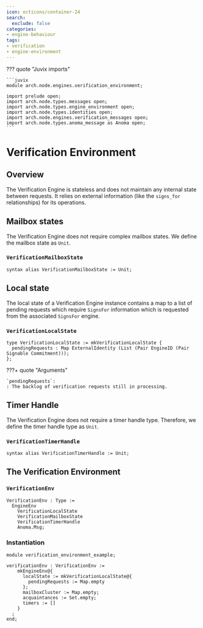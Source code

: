 ```yaml
---
icon: octicons/container-24
search:
  exclude: false
categories:
- engine-behaviour
tags:
- verification
- engine-environment
---
```


??? quote "Juvix imports"

    ```juvix
    module arch.node.engines.verification_environment;

    import prelude open;
    import arch.node.types.messages open;
    import arch.node.types.engine_environment open;
    import arch.node.types.identities open;
    import arch.node.engines.verification_messages open;
    import arch.node.types.anoma_message as Anoma open;
    ```

# Verification Environment

## Overview

The Verification Engine is stateless and does not maintain any internal state between requests. It relies on external information (like the `signs_for` relationships) for its operations.

## Mailbox states

The Verification Engine does not require complex mailbox states. We define the mailbox state as `Unit`.

### `VerificationMailboxState`

```juvix
syntax alias VerificationMailboxState := Unit;
```

## Local state

The local state of a Verification Engine instance contains a map to a list of pending requests which require `SignsFor` information which is requested from the associated `SignsFor` engine.

### `VerificationLocalState`

```juvix
type VerificationLocalState := mkVerificationLocalState {
  pendingRequests : Map ExternalIdentity (List (Pair EngineID (Pair Signable Commitment)));
};
```

???+ quote "Arguments"

    `pendingRequests`:
    : The backlog of verification requests still in processing.

## Timer Handle

The Verification Engine does not require a timer handle type. Therefore, we define the timer handle type as `Unit`.

### `VerificationTimerHandle`

```juvix
syntax alias VerificationTimerHandle := Unit;
```

## The Verification Environment

### `VerificationEnv`

```juvix
VerificationEnv : Type :=
  EngineEnv
    VerificationLocalState
    VerificationMailboxState
    VerificationTimerHandle
    Anoma.Msg;
```

### Instantiation

<!-- --8<-- [start:verificationEnv] -->
```juvix extract-module-statements
module verification_environment_example;

verificationEnv : VerificationEnv :=
    mkEngineEnv@{
      localState := mkVerificationLocalState@{
        pendingRequests := Map.empty
      };
      mailboxCluster := Map.empty;
      acquaintances := Set.empty;
      timers := []
    }
  ;
end;
```
<!-- --8<-- [end:verificationEnv] -->
